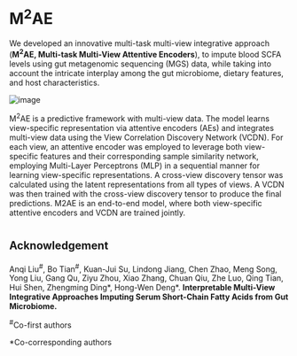 # M<sup>2</sup>AE

We developed an innovative multi-task multi-view integrative approach (**M<sup>2</sup>AE, Multi-task Multi-View Attentive Encoders**), to impute blood SCFA levels using gut metagenomic sequencing (MGS) data, while taking into account the intricate interplay among the gut microbiome, dietary features, and host characteristics.

![image](https://github.com/user-attachments/assets/c95ad56b-2f83-4d74-aed4-487d1ec19906)



M<sup>2</sup>AE is a predictive framework with multi-view data. The model learns view-specific representation via attentive encoders (AEs) and integrates multi-view data using the View Correlation Discovery Network (VCDN). For each view, an attentive encoder was employed to leverage both view-specific features and their corresponding sample similarity network, employing Multi-Layer Perceptrons (MLP) in a sequential manner for learning view-specific representations. A cross-view discovery tensor was calculated using the latent representations from all types of views. A VCDN was then trained with the cross-view discovery tensor to produce the final predictions. M2AE is an end-to-end model, where both view-specific attentive encoders and VCDN are trained jointly.



# <sub><sup>Acknowledgement</sub></sup>

Anqi Liu<sup>#</sup>, Bo Tian<sup>#</sup>, Kuan-Jui Su, Lindong Jiang, Chen Zhao, Meng Song, Yong Liu, Gang Qu, Ziyu Zhou, Xiao Zhang, Chuan Qiu, Zhe Luo, Qing Tian, Hui Shen, Zhengming Ding*, Hong-Wen Deng*. **Interpretable Multi-View Integrative Approaches Imputing Serum Short-Chain Fatty Acids from Gut Microbiome.**

<sup>#</sup>Co-first authors

*Co-corresponding authors 
